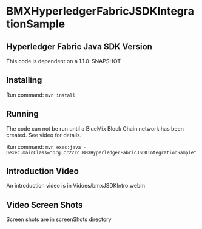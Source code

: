 # BMXHyperledgerFabricJSDKIntegrationSample

## Hyperledger Fabric Java SDK  Version
 This code is dependent on a 1.1.0-SNAPSHOT

## Installing
 Run command:
  ```mvn install```
 
## Running

The code can not be run until a BlueMix Block Chain network has been created.  See video for details. 

Run command: 
```mvn exec:java -Dexec.mainClass="org.cr22rc.BMXHyperledgerFabricJSDKIntegrationSample"```

## Introduction Video
An introduction video is in Vidoes/bmxJSDKIntro.webm

## Video Screen Shots
Screen shots are in screenShots directory